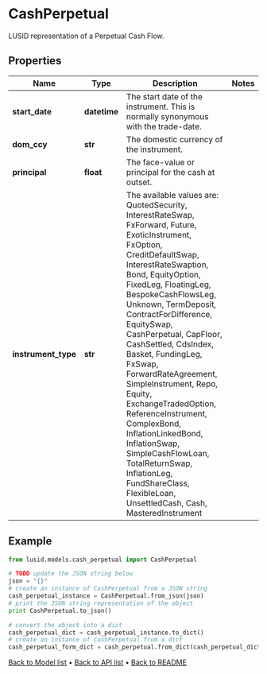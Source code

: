 # CashPerpetual

LUSID representation of a Perpetual Cash Flow.

## Properties
Name | Type | Description | Notes
------------ | ------------- | ------------- | -------------
**start_date** | **datetime** | The start date of the instrument. This is normally synonymous with the trade-date. | 
**dom_ccy** | **str** | The domestic currency of the instrument. | 
**principal** | **float** | The face-value or principal for the cash at outset. | 
**instrument_type** | **str** | The available values are: QuotedSecurity, InterestRateSwap, FxForward, Future, ExoticInstrument, FxOption, CreditDefaultSwap, InterestRateSwaption, Bond, EquityOption, FixedLeg, FloatingLeg, BespokeCashFlowsLeg, Unknown, TermDeposit, ContractForDifference, EquitySwap, CashPerpetual, CapFloor, CashSettled, CdsIndex, Basket, FundingLeg, FxSwap, ForwardRateAgreement, SimpleInstrument, Repo, Equity, ExchangeTradedOption, ReferenceInstrument, ComplexBond, InflationLinkedBond, InflationSwap, SimpleCashFlowLoan, TotalReturnSwap, InflationLeg, FundShareClass, FlexibleLoan, UnsettledCash, Cash, MasteredInstrument | 

## Example

```python
from lusid.models.cash_perpetual import CashPerpetual

# TODO update the JSON string below
json = "{}"
# create an instance of CashPerpetual from a JSON string
cash_perpetual_instance = CashPerpetual.from_json(json)
# print the JSON string representation of the object
print CashPerpetual.to_json()

# convert the object into a dict
cash_perpetual_dict = cash_perpetual_instance.to_dict()
# create an instance of CashPerpetual from a dict
cash_perpetual_form_dict = cash_perpetual.from_dict(cash_perpetual_dict)
```
[Back to Model list](../README.md#documentation-for-models) &#8226; [Back to API list](../README.md#documentation-for-api-endpoints) &#8226; [Back to README](../README.md)


